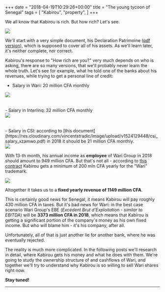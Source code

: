 +++
date = "2018-04-19T10:29:26+00:00"
title = "The young tycoon of Senegal"
tags = [
    "Kabirou",
    "property",
]
+++

We all know that Kabirou is rich. But how rich? Let's see.

<!--more-->

<div class="container" style="width:auto">
  <a target="blank" href="https://res.cloudinary.com/vincentstradic/image/upload/v1523983420/DECLARATION_PATRIMOINE_bholox.jpg">
    <img src="https://res.cloudinary.com/vincentstradic/image/upload/v1523983420/DECLARATION_PATRIMOINE_bholox.jpg" style="max-width:100%">
  </a>
</div>

We'll start with a very simple document, his Declaration Patrimoine (<a target="blank" href="https://res.cloudinary.com/vincentstradic/image/upload/v1523977187/DECLARATION_PATRIMOINE_rawizo.pdf">pdf version</a>), which is supposed to  cover all of his assets. As we'll learn later, it's neither complete, nor correct.

Kabirou's response to "How rich are you?" very much depends on who is asking, there are so many versions, that we'll probably never learn the whole truth. Let's see for example, what he told one of the banks about his revenues, while trying to get a personal line of credit:

- Salary in Wari: 20 million CFA monthly
<div class="container" style="width:auto">
  <a target="blank" href="https://res.cloudinary.com/vincentstradic/image/upload/v1524129448/wari_salary_qwu2rp.jpg">
    <img src="https://res.cloudinary.com/vincentstradic/image/upload/v1524129448/wari_salary_qwu2rp.jpg" style="max-width:100%">
  </a>
</div>
<br></br>
- Salary in Interlinq: 32 million CFA monthly
<div class="container" style="width:auto">
  <a target="blank" href="https://res.cloudinary.com/vincentstradic/image/upload/v1524129448/Interlinq_salary_pcspvq.jpg">
    <img src="http://res.cloudinary.com/vincentstradic/image/upload/bo_1px_solid_rgb:000/v1524129448/Interlinq_salary_pcspvq.jpg" style="max-width:100%">
  </a>
</div>
<br></br>
- Salary in CSI: according to [this document](https://res.cloudinary.com/vincentstradic/image/upload/v1524129448/csi_salary_xzamwo.pdf) in 2018 it should be 21 million CFA monthly.
<div class="container" style="width:auto">
  <a target="blank" href="https://res.cloudinary.com/vincentstradic/image/upload/v1524133649/csi_salary_extract_ug7yai.jpg">
    <img src="https://res.cloudinary.com/vincentstradic/image/upload/v1524133649/csi_salary_extract_ug7yai.jpg" style="max-width:100%">
  </a>
</div>

With 13-th month, his annual income as **employee** of Wari Group in 2018 should amount to 949 million CFA. But that's not all - according to [this сontract](https://res.cloudinary.com/vincentstradic/image/upload/v1524129448/CONTRAT_LICENCE_MARQUE_ju7hze.pdf) Kabirou gets a minimum of 200 mln CFA yearly for the "Wari" trademark.
<div class="container" style="width:auto">
  <a target="blank" href="https://res.cloudinary.com/vincentstradic/image/upload/v1524129752/from_marque_contract_cz4hwb.jpg">
    <img src="https://res.cloudinary.com/vincentstradic/image/upload/v1524129752/from_marque_contract_cz4hwb.jpg" style="max-width:100%">
  </a>
</div>

Altogether it takes us to a **fixed yearly revenue of 1149 million CFA**.

This is certainly good news for Senegal, it means Kabirou will pay roughly 430 million CFA in taxes. But it's bad news for Wari: in the best case scenario Wari Group's EBE (_Excédent Brut d'Exploitation - similar to EBITDA_) will be **3373 million CFA in 2018**, which means that Kabirou is getting a significant portion of the company's money as his own fixed income. But who will blame him - it's his company, after all.

Unfortunately, all of that is just another lie for another bank, where he was eventually rejected.

The reality is much more complicated. In the following posts we'll research in detail, where Kabirou gets his money and what he does with them. We're going to study the ownership structure of and cashflows of Wari, and together we'll try to understand why Kabirou is so willing to sell Wari shares right now.

**Stay tuned!**
<hr>
